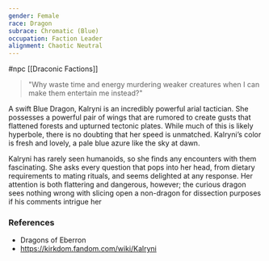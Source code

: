 ```yaml
---
gender: Female
race: Dragon
subrace: Chromatic (Blue)
occupation: Faction Leader
alignment: Chaotic Neutral
---
```

 #npc [[Draconic Factions]]

>"Why waste time and energy murdering weaker creatures when I can make them entertain me instead?"

A swift Blue Dragon, Kalryni is an incredibly powerful arial tactician. She possesses a powerful pair of wings that are rumored to create gusts that flattened forests and upturned tectonic plates. While much of this is likely hyperbole, there is no doubting that her speed is unmatched. Kalryni’s color is fresh and lovely, a pale blue azure like the sky at dawn.

Kalryni has rarely seen humanoids, so she finds any encounters with them fascinating. She asks every question that pops into her head, from dietary requirements to mating rituals, and seems delighted at any response. Her attention is both flattering and dangerous, however; the curious dragon sees nothing wrong with slicing open a non-dragon for dissection purposes if his comments intrigue her

### References

* Dragons of Eberron
* https://kirkdom.fandom.com/wiki/Kalryni
